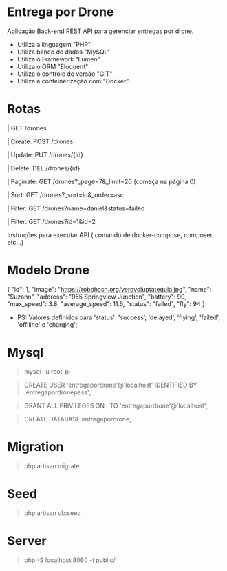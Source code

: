 # Entrega por Drone
Aplicação Back-end REST API para gerenciar entregas por drone.


- Utiliza a linguagem "PHP"
- Utiliza banco de dados "MySQL"
- Utiliza o Framework “Lumen”
- Utiliza o ORM "Eloquent"
- Utiliza o controle de versão "GIT"
- Utiliza a conteinerização com "Docker".

# Rotas

| GET /drones

| Create: POST /drones

| Update: PUT /drones/{id}

| Delete: DEL /drones/{id}

| Paginate: GET /drones?_page=7&_limit=20 (começa na página 0)

| Sort: GET /drones?_sort=id&_order=asc

| Filter: GET /drones?name=daniel&status=failed

| Filter: GET /drones?id=1&id=2


Instruções para executar API ( comando de docker-compose, composer, etc...)

# Modelo Drone
     
{
    "id": 1,
    "image": "https://robohash.org/verovoluptatequia.jpg",
    "name": "Suzann",
    "address": "955 Springview Junction",
    "battery": 90,
    "max_speed": 3.8,
    "average_speed": 11.6,
    "status": "failed",
    "fly": 94
}

- PS: Valores definidos para 'status': 'success', 'delayed', 'flying', 'failed', 'offiline' e 'charging';

# Mysql
> mysql -u root-p;

> CREATE USER 'entregapordrone'@'localhost' IDENTIFIED BY 'entregapordronepass';

> GRANT ALL PRIVILEGES ON *.* TO 'entregapordrone'@'localhost';

> CREATE DATABASE entregapordrone;

# Migration
> php artisan migrate

# Seed
> php artisan db:seed

# Server
> php -S localhost:8080 -t public/


